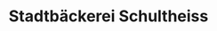 ---
title: "Stadtbäckerei Schultheiss"
url: /ostfildern/stadtbaeckerei-schultheiss-felix-wankel-strasse/
shop: Bäckerei
---